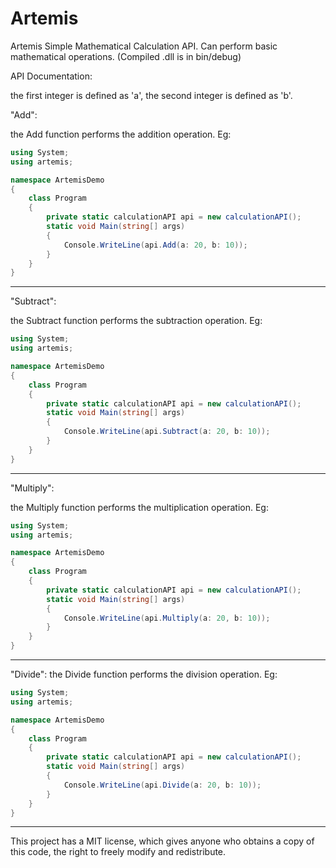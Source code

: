 # Artemis
Artemis Simple Mathematical Calculation API. Can perform basic mathematical operations. (Compiled .dll is in bin/debug)

API Documentation:

the first integer is defined as 'a', the second integer is defined as 'b'.








"Add":

 the Add function performs the addition operation.
Eg:
```csharp
using System;
using artemis;

namespace ArtemisDemo
{
    class Program
    {
        private static calculationAPI api = new calculationAPI();
        static void Main(string[] args)
        {
            Console.WriteLine(api.Add(a: 20, b: 10));
        }
    }
}
```
----





"Subtract":

 the Subtract function performs the subtraction operation.
Eg:
```csharp
using System;
using artemis;

namespace ArtemisDemo
{
    class Program
    {
        private static calculationAPI api = new calculationAPI();
        static void Main(string[] args)
        {
            Console.WriteLine(api.Subtract(a: 20, b: 10));
        }
    }
}
```
----



"Multiply":

 the Multiply function performs the multiplication operation.
Eg:
```csharp
using System;
using artemis;

namespace ArtemisDemo
{
    class Program
    {
        private static calculationAPI api = new calculationAPI();
        static void Main(string[] args)
        {
            Console.WriteLine(api.Multiply(a: 20, b: 10));
        }
    }
}
```
----




"Divide":
 the Divide function performs the division operation.
Eg:
```csharp
using System;
using artemis;

namespace ArtemisDemo
{
    class Program
    {
        private static calculationAPI api = new calculationAPI();
        static void Main(string[] args)
        {
            Console.WriteLine(api.Divide(a: 20, b: 10));
        }
    }
}
```
----




This project has a MIT license, which gives anyone who obtains a copy of this code, the right to freely modify and redistribute.



